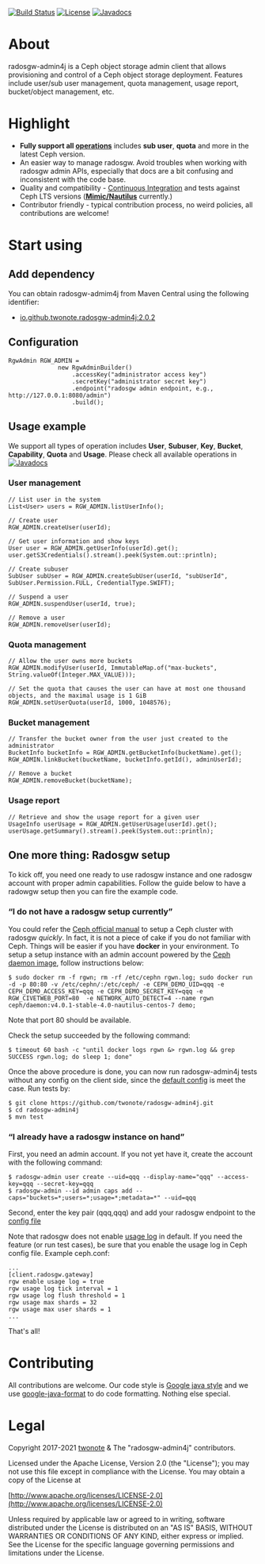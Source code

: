 [![Build Status](https://travis-ci.org/twonote/radosgw-admin4j.svg?branch=master)](https://travis-ci.org/twonote/radosgw-admin4j)  [![License](https://img.shields.io/badge/license-Apache%202-blue.svg)]()
[![Javadocs](https://www.javadoc.io/badge/io.github.twonote/radosgw-admin4j.svg)](https://www.javadoc.io/static/io.github.twonote/radosgw-admin4j/2.0.2/org/twonote/rgwadmin4j/RgwAdmin.html)

# About
radosgw-admin4j is a Ceph object storage admin client that allows provisioning and control of a Ceph object storage deployment. Features include user/sub user management, quota management, usage report, bucket/object management, etc.

# Highlight
* **Fully support all [operations](http://docs.ceph.com/docs/master/radosgw/adminops/)** includes **sub user**, **quota** and more in the latest Ceph version.
* An easier way to manage radosgw. Avoid troubles when working with radosgw admin APIs, especially that docs are a bit confusing and inconsistent with the code base.
* Quality and compatibility - [Continuous Integration](https://travis-ci.org/twonote/radosgw-admin4j) and tests against Ceph LTS versions ([**Mimic/Nautilus**](https://docs.ceph.com/docs/master/releases/general/) currently.)
* Contributor friendly - typical contribution process, no weird policies, all contributions are welcome!

# Start using 

## Add dependency

You can obtain radosgw-admim4j from Maven Central using the following identifier:
* [io.github.twonote.radosgw-admin4j:2.0.2](https://search.maven.org/#artifactdetails%7Cio.github.twonote%7Cradosgw-admin4j%7C2.0.2%7Cjar)

## Configuration

```
RgwAdmin RGW_ADMIN =
              new RgwAdminBuilder()
                  .accessKey("administrator access key")
                  .secretKey("administrator secret key")
                  .endpoint("radosgw admin endpoint, e.g., http://127.0.0.1:8080/admin")
                  .build();
```

## Usage example

We support all types of operation includes **User**, **Subuser**, **Key**, **Bucket**, **Capability**, **Quota** and **Usage**. Please check all available operations in [![Javadocs](https://www.javadoc.io/badge/io.github.twonote/radosgw-admin4j.svg)](https://www.javadoc.io/static/io.github.twonote/radosgw-admin4j/2.0.2/org/twonote/rgwadmin4j/RgwAdmin.html)


### User management

```
// List user in the system
List<User> users = RGW_ADMIN.listUserInfo();

// Create user
RGW_ADMIN.createUser(userId);

// Get user information and show keys
User user = RGW_ADMIN.getUserInfo(userId).get();
user.getS3Credentials().stream().peek(System.out::println);

// Create subuser
SubUser subUser = RGW_ADMIN.createSubUser(userId, "subUserId", SubUser.Permission.FULL, CredentialType.SWIFT);

// Suspend a user
RGW_ADMIN.suspendUser(userId, true);

// Remove a user
RGW_ADMIN.removeUser(userId);
```

### Quota management

```
// Allow the user owns more buckets
RGW_ADMIN.modifyUser(userId, ImmutableMap.of("max-buckets", String.valueOf(Integer.MAX_VALUE)));

// Set the quota that causes the user can have at most one thousand objects, and the maximal usage is 1 GiB
RGW_ADMIN.setUserQuota(userId, 1000, 1048576);
```

### Bucket management

```
// Transfer the bucket owner from the user just created to the administrator
BucketInfo bucketInfo = RGW_ADMIN.getBucketInfo(bucketName).get();
RGW_ADMIN.linkBucket(bucketName, bucketInfo.getId(), adminUserId);

// Remove a bucket
RGW_ADMIN.removeBucket(bucketName);
```

### Usage report

```
// Retrieve and show the usage report for a given user
UsageInfo userUsage = RGW_ADMIN.getUserUsage(userId).get();
userUsage.getSummary().stream().peek(System.out::println);
```

## One more thing: Radosgw setup
To kick off, you need one ready to use radosgw instance and one radosgw account with proper admin capabilities. Follow the guide below to have a radowgw setup then you can fire the example code.

### “I do not have a radosgw setup currently”
You could refer the [Ceph official manual](http://docs.ceph.com/docs/master/start/) to setup a Ceph cluster with radosgw *quickly*. In fact, it is not a piece of cake if you do not familiar with Ceph. Things will be easier if you have **docker** in your environment. To setup a setup instance with an admin account powered by the [Ceph daemon image](https://hub.docker.com/r/ceph/daemon/), follow instructions below:
```
$ sudo docker rm -f rgwn; rm -rf /etc/cephn rgwn.log; sudo docker run -d -p 80:80 -v /etc/cephn/:/etc/ceph/ -e CEPH_DEMO_UID=qqq -e CEPH_DEMO_ACCESS_KEY=qqq -e CEPH_DEMO_SECRET_KEY=qqq -e  RGW_CIVETWEB_PORT=80  -e NETWORK_AUTO_DETECT=4 --name rgwn ceph/daemon:v4.0.1-stable-4.0-nautilus-centos-7 demo; 
```

Note that port 80 should be available.

Check the setup succeeded by the following command:
```
$ timeout 60 bash -c "until docker logs rgwn &> rgwn.log && grep SUCCESS rgwn.log; do sleep 1; done"
```

Once the above procedure is done, you can now run radosgw-admin4j tests without any config on the client side, since the [default config](https://github.com/twonote/radosgw-admin4j/blob/master/src/test/resources/rgwadmin.properties) is meet the case. Run tests by:
```
$ git clone https://github.com/twonote/radosgw-admin4j.git
$ cd radosgw-admin4j
$ mvn test
```

### “I already have a radosgw instance on hand”
First, you need an admin account. If you not yet have it, create the account with the following command:
```
$ radosgw-admin user create --uid=qqq --display-name="qqq" --access-key=qqq --secret-key=qqq
$ radosgw-admin --id admin caps add --caps="buckets=*;users=*;usage=*;metadata=*" --uid=qqq
```

Second, enter the key pair (qqq,qqq) and add your radosgw endpoint to the [config file](https://github.com/twonote/radosgw-admin4j/blob/master/src/test/resources/rgwadmin.properties)

Note that radosgw does not enable [usage log](http://docs.ceph.com/docs/master/radosgw/admin/#usage) in default. If you need the feature (or run test cases), be sure that you enable the usage log in Ceph config file. Example ceph.conf: 
```
...
[client.radosgw.gateway]
rgw enable usage log = true
rgw usage log tick interval = 1
rgw usage log flush threshold = 1
rgw usage max shards = 32
rgw usage max user shards = 1
...
```

That's all!

# Contributing
All contributions are welcome. Our code style is [Google java style](https://google.github.io/styleguide/javaguide.html) and we use [google-java-format](https://github.com/google/google-java-format) to do code formatting. Nothing else special.

# Legal
Copyright 2017-2021 [twonote](http://twonote.github.io/) & The "radosgw-admin4j" contributors.

Licensed under the Apache License, Version 2.0 (the "License");
you may not use this file except in compliance with the License.
You may obtain a copy of the License at
 
[http://www.apache.org/licenses/LICENSE-2.0](http://www.apache.org/licenses/LICENSE-2.0)
 
Unless required by applicable law or agreed to in writing, software
distributed under the License is distributed on an "AS IS" BASIS,
WITHOUT WARRANTIES OR CONDITIONS OF ANY KIND, either express or implied.
See the License for the specific language governing permissions and
limitations under the License.
